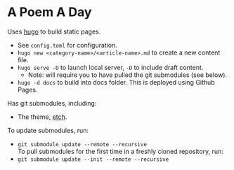 # A Poem A Day

Uses [hugo](https://gohugo.io/) to build static pages.
- See `config.toml` for configuration.
- `hugo new <category-name>/<article-name>.md` to create a new content file.
- `hugo serve -D` to launch local server, `-D` to include draft content.
    - Note: will require you to have pulled the git submodules (see below).
- `hugo -d docs` to build into docs folder. This is deployed using Github Pages.

Has git submodules, including:  
- The theme, [etch](https://github.com/LukasJoswiak/etch).

To update submodules, run:  
- `git submodule update --remote --recursive`  
To pull submodules for the first time in a freshly cloned repository, run:  
- `git submodule update --init --remote --recursive`